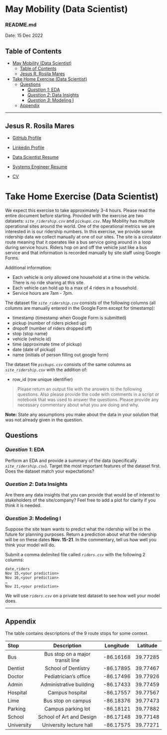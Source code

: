 # May Mobility (Data Scientist)

### README.md <!-- omit from toc -->

Date: 15 Dec 2022

## Table of Contents

- [May Mobility (Data Scientist)](#may-mobility-data-scientist)
  - [Table of Contents](#table-of-contents)
  - [Jesus R. Rosila Mares](#jesus-r-rosila-mares)
- [Take Home Exercise (Data Scientist)](#take-home-exercise-data-scientist)
  - [Questions](#questions)
    - [*Question 1*: EDA](#question-1-eda)
    - [*Question 2*: Data Insights](#question-2-data-insights)
    - [*Question 3*: Modeling I](#question-3-modeling-i)
  - [Appendix](#appendix)

---

## Jesus R. Rosila Mares

- [GitHub Profile](https://github.com/jrosilam)

- [Linkedin Profile](https://www.linkedin.com/in/jrosilam/)

- [Data Scientist Resume](https://drive.google.com/file/d/1zrlaanzFNzdh1nAFth_IemuxQ-BZQJy6/view?usp=sharing)

- [Systems Engineer Resume](https://drive.google.com/file/d/12JxFKRkWKeZhiTGysg-ds-w4QnoOhId8/view?usp=sharing)

- [CV](https://drive.google.com/file/d/1YDn7v4gwnVJQ-2RTDxf-ftHEQFYteEEJ/view?usp=sharing)

# Take Home Exercise (Data Scientist)

We expect this exercise to take approximately 3-4 hours. Please read the entire document before
starting. Provided with the exercise are two datasets: *`site_ridership.csv`* and *`pickups.csv`*.
May Mobility has multiple operational sites around the world. One of the operational metrics we are
interested in is our ridership numbers. In this exercise, we provide some ridership data we collect
manually at one of our sites. The site is a circulator route meaning that it operates like a bus service
going around in a loop during service hours. Riders hop on and off the vehicle just like a bus service
and that information is recorded manually by site staff using Google Forms.

Additional information:

- Each vehicle is only allowed one household at a time in the vehicle. There is no ride sharing at this site.
- Each vehicle can hold up to a max of 4 riders in a household.
- Service hours are 7am - 7pm.

The dataset file *`site_ridership.csv`* consists of the following columns (all columns are manually entered
in the Google Form except for timestamp):

- timestamp (timestamp when Google Form is submitted)
- pickup (number of riders picked up)
- dropoff (number of riders dropped off)
- stop (stop name)
- vehicle (vehicle id)
- time (approximate time of pickup)
- date (date of pickup)
- name (initials of person filling out google form)

The dataset file *`pickups.csv`* consists of the same columns as *`site_ridership.csv`* with the addition of:

- row_id (row unique identifier)

> Please return an output file with the answers to the following questions. Also please provide
the code with comments in a script or notebook that was used to answer the questions.
Please provide any necessary commentary about what you are doing and why.

**Note:** State any assumptions you make about the data in your solution that was not already given in
the question.

## Questions

### *Question 1*: EDA

Perform an EDA and provide a summary of the data (specifically *`site_ridership.csv`*). Target the most
important features of the dataset first. Does the dataset match your expectations?

### *Question 2*: Data Insights

Are there any data insights that you can provide that would be of interest to stakeholders of the
site/company? Feel free to add a plot for clarity if you think it is needed.

### *Question 3*: Modeling I

Suppose the site team wants to predict what the ridership will be in the future for planning purposes.
Return a prediction about what the ridership will be on these dates **Nov. 15-21**. In the commentary, tell
us how well you think your model will do.

Submit a comma delimited file called *`riders.csv`* with the following 2 columns:

```terminal
date,riders
Nov 15,<your prediction>
Nov 16,<your prediction>
…
Nov 21,<your prediction>
```

We will use *`riders.csv`* on a private test dataset to see how well your model does.

---

## Appendix

The table contains descriptions of the 9 route stops for some context.

| Stop       | Description                      | Longitude | Latitude |
|:-----------|:--------------------------------:|-----------|----------|
| Bus        | Bus stop on a major transit line | -86.16168 | 39.77285 |
| Dentist    | School of Dentistry              | -86.17895 | 39.77467 |
| Doctor     | Pediatrician’s office            | -86.17496 | 39.77926 |
| Admin      | Administrative building          | -86.17433 | 39.77459 |
| Hospital   | Campus hospital                  | -86.17557 | 39.77567 |
| Lime       | Bus stop on campus               | -86.18376 | 39.77473 |
| Parking    | Campus parking lot               | -86.18121 | 39.77882 |
| School     | School of Art and Design         | -86.17148 | 39.77148 |
| University | University lecture hall          | -86.17575 | 39.77271 |
